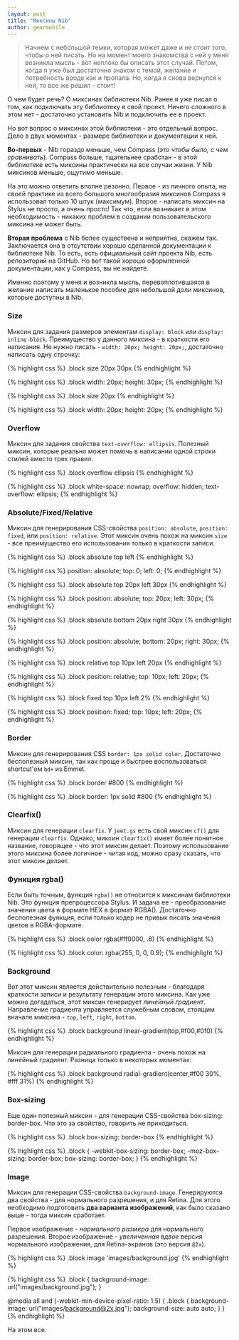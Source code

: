 ```yaml
---
layout: post
title: "Миксины Nib"
author: gearmobile
---
```

> Начнем с небольшой темки, которая может даже и не стоит того, чтобы о ней писать. Но на момент моего знакомства с ней у меня возникла мысль - вот неплохо бы описать этот случай. Потом, когда я уже был достаточно знаком с темой, желание и потребность вроде как и пропала. Но, когда я снова вернулся к ней, то все же решил - стоит!

О чем будет речь? О миксинах библиотеки Nib. Ранее я уже писал о том, как подключать эту библиотеку в свой проект. Ничего сложного в этом нет - достаточно установить Nib и подключить ее в проект.

Но вот вопрос о миксинах этой библиотеки - это отдельный вопрос. Дело в двух моментах - размере библиотеки и документации к ней.

**Во-первых** - Nib гораздо меньше, чем Compass (*это чтобы было, с чем сравнивать*). Compass больше, тщательнее сработан - в этой библиотеке есть миксины практически на все случаи жизни. У Nib миксинов меньше, ощутимо меньше.

На это можно ответить вполне резонно. Первое - из личного опыта, на своей практике из всего большого многообразия миксинов Compass я использовал только 10 штук (максимум). Второе - написать миксин на Stylus не просто, а очень просто! Так что, если возникает в этом необходимость - никаких проблем в создании пользовательского миксина не может быть.

**Вторая проблема** с Nib более существена и неприятна, скажем так. Заключается она в отсутствии хорошо сделанной документации к библиотеке Nib. То есть, есть официальный сайт проекта Nib, есть репозиторий на GitHub. Но вот такой хорошо оформленной документации, как у Compass, вы не найдете.

Именно поэтому у меня и возникла мысль, перевоплотившаяся в желание написать маленькое пособие для небольшой доли миксинов, которые доступны в Nib.

### Size

Миксин для задания размеров элементам `display: block` или `display: inline-block`. Преимущество у данного миксина - в краткости его написания. Не нужно писать - `width: 20px; height: 20px;`, достаточно написать одну строчку:

{% highlight css %}
  .block
  	size 20px 30px
{% endhighlight %}

{% highlight css %}
  .block
  	width: 20px;
  	height: 30px;
{% endhighlight %}

{% highlight css %}
  .block
  	size 20px
{% endhighlight %}

{% highlight css %}
  .block
  	width: 20px;
  	height: 20px;
{% endhighlight %}

### Overflow

Миксин для задания свойства `text-overflow: ellipsis`. Полезный миксин, которые реально может помочь в написании одной строки стилей вместо трех правил.

{% highlight css %}
  .block
  	overflow ellipsis
{% endhighlight %}

{% highlight css %}
  .block
  	white-space: nowrap;
  	overflow: hidden;
  	text-overflow: ellipsis;
{% endhighlight %}

### Absolute/Fixed/Relative

Миксин для генерирования CSS-свойства `position: absolute`, `position: fixed`, или `position: relative`. Этот миксин очень похож на миксин `size` - все преимущество его использования только в краткости записи.

{% highlight css %}
  .block
    absolute top left
{% endhighlight %}

{% highlight css %}
  position: absolute;
  top: 0;
  left: 0;
{% endhighlight %}

{% highlight css %}
  .block
    absolute top 20px left 30px
{% endhighlight %}

{% highlight css %}
  .block
    position: absolute;
    top: 20px;
    left: 30px;
{% endhighlight %}

{% highlight css %}
  .block
    absolute bottom 20px right 30px
{% endhighlight %}

{% highlight css %}
  .block
    position: absolute;
    bottom: 20px;
    right: 30px;
{% endhighlight %}

{% highlight css %}
  .block
    relative top 10px left 20px
{% endhighlight %}

{% highlight css %}
  .block
    position: relative;
    top: 10px;
    left: 20px;
{% endhighlight %}

{% highlight css %}
  .block
    fixed top 10px left 2%
{% endhighlight %}

{% highlight css %}
  .block
    position: fixed;
    top: 10px;
    left: 20px;
{% endhighlight %}

### Border

Миксин для генерирования CSS `border: 1px solid color`. Достаточно бесполезный миксин, так как проще и быстрее воспользоваться shortcut'ом `bd+` из Emmet.

{% highlight css %}
  .block
    border #800
{% endhighlight %}

{% highlight css %}
  .block
    border: 1px solid #800
{% endhighlight %}

### Clearfix()

Миксин для генерации `clearfix`. У `jeet.gs` есть свой миксин `cf()` для генерации `clearfix`. Однако, миксин `clearfix()` имеет более понятное название, говорящее - что этот миксин делает. Поэтому использование этого миксина более логичное - читая код, можно сразу сказать, что этот миксин делает.

### Функция rgba()

Если быть точным, функция `rgba()` не относится к миксинам библиотеки Nib. Это функция препроцессора Stylus. И задача ее - преобразование значения цвета в формате HEX в формат RGBA(). Достаточно бесполезная функция, если только кодер не привык писать значения цветов в RGBA-формате.

{% highlight css %}
  .block
    color rgba(#ff0000, .8)
{% endhighlight %}

{% highlight css %}
  .block
    color: rgba(255, 0, 0, 0.9);
{% endhighlight %}

### Background

Вот этот миксин является действительно полезным - благодаря краткости записи и результату генерации этого миксина. Как уже можно догадаться, этот миксин генерирует *линейный градиент*. Направление градиента управляется служебным словом, стоящим вначале миксина - `top`, `left`, `right`, `bottom`.

{% highlight css %}
  .block
    background linear-gradient(top,#f00,#0f0)
{% endhighlight %}

Миксин для генерации радиального градиента - очень похож на линейный градиент. Разница только в некоторых моментах:

{% highlight css %}
  .block
    background radial-gradient(center,#f00 30%, #fff 31%)
{% endhighlight %}

### Box-sizing

Еще один полезный миксин - для генерации CSS-свойства box-sizing: border-box. Что это за свойство, говорить не приходиться.

{% highlight css %}
  .block
    box-sizing: border-box
{% endhighlight %}

{% highlight css %}
  .block {
    -webkit-box-sizing: border-box;
    -moz-box-sizing: border-box;
    box-sizing: border-box;
  }
{% endhighlight %}

### Image

Миксин для генерации CSS-свойства `background-image`. Генерируются два свойства - для нормального разрешения, и для Retina. Для этого необходимо подготовить **два варианта изображений**, как было сказано выше - тогда миксин сработает.

Первое изображение - *нормального размера* для нормального разрешения. Второе изображение - *увеличенная вдвое* версия нормального изображения, для Retina-экранов (это версия `@2x`).

{% highlight css %}
  .block
    image 'images/background.jpg'
{% endhighlight %}

{% highlight css %}
  .block {
    background-image: url("images/background.jpg");
  }

  @media all and (-webkit-min-device-pixel-ratio: 1.5) {
    .block {
      background-image: url("images/background@2x.jpg");
      background-size: auto auto;
    }
  }
{% endhighlight %}

На этом все.
